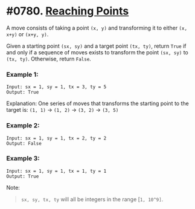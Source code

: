 # #0780. [Reaching Points](https://leetcode.com/problems/reaching-points/description/) 

A move consists of taking a point `(x, y)` and transforming it to either `(x, x+y)` or `(x+y, y)`.

Given a starting point `(sx, sy)` and a target point `(tx, ty)`, return `True` if and only if a sequence of moves exists to transform the point `(sx, sy)` to `(tx, ty)`. Otherwise, return `False`.
    
### Example 1:

    Input: sx = 1, sy = 1, tx = 3, ty = 5
    Output: True

Explanation: One series of moves that transforms the starting point to the target is:
    `(1, 1)` -> `(1, 2)` -> `(3, 2)` -> `(3, 5)`

### Example 2:

    Input: sx = 1, sy = 1, tx = 2, ty = 2
    Output: False

### Example 3:

    Input: sx = 1, sy = 1, tx = 1, ty = 1
    Output: True

Note:
> `sx, sy, tx, ty` will all be integers in the range [`1, 10^9]`.